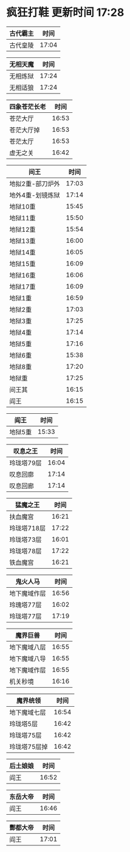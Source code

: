 # 疯狂打鞋 更新时间 17:28

| 古代霸主   | 时间    |
|--------|-------|
| 古代皇陵 | 17:04 |

| 无相天魔   | 时间    |
|--------|-------|
| 无相炼狱 | 17:24 |
| 无相适狼 | 17:24 |

| 四象苍茫长老   | 时间    |
|--------|-------|
| 苍茫大厅 | 16:53 |
| 苍茫大厅掉 | 16:53 |
| 苍茫太厅 | 16:53 |
| 虚无之关 | 16:42 |

| 间王   | 时间    |
|--------|-------|
| 地拟2重-部刀炉外 | 17:03 |
| 地外4重-划镜炼狱 | 17:14 |
| 地狱10重 | 15:45 |
| 地狱11重 | 15:50 |
| 地狱12重 | 15:54 |
| 地狱13重 | 16:00 |
| 地狱14重 | 16:05 |
| 地狱15重 | 16:09 |
| 地狱16重 | 16:06 |
| 地狱17重 | 16:09 |
| 地狱1重 | 16:59 |
| 地狱2重 | 17:03 |
| 地狱3重 | 17:25 |
| 地狱4重 | 17:14 |
| 地狱5重 | 17:16 |
| 地狱6重 | 15:38 |
| 地狱8重 | 17:20 |
| 地狱重 | 17:25 |
| 间王其 | 16:15 |
| 阎王 | 16:15 |

| 阎王   | 时间    |
|--------|-------|
| 地狱5重 | 15:33 |

| 叹息之王   | 时间    |
|--------|-------|
| 玲珑塔79层 | 16:04 |
| 叹息回廓 | 17:14 |
| 叹息回廊 | 17:14 |

| 猛魔之王   | 时间    |
|--------|-------|
| 扶血魔宫 | 16:21 |
| 玲珑塔718层 | 17:22 |
| 玲珑塔73层 | 16:01 |
| 玲珑塔78层 | 17:22 |
| 铁血魔宫 | 16:21 |

| 鬼火人马   | 时间    |
|--------|-------|
| 地下魔域作层 | 16:56 |
| 玲瑰塔77层 | 16:02 |
| 玲珑塔77层 | 17:19 |

| 魔界巨兽   | 时间    |
|--------|-------|
| 地下魔域八层 | 16:55 |
| 地下魔域八导 | 16:55 |
| 地下魔域作层 | 16:55 |
| 机关秒境 | 16:16 |

| 魔界统领   | 时间    |
|--------|-------|
| 地下魔域七层 | 16:54 |
| 玲珑塔5层 | 16:42 |
| 玲珑塔75层 | 16:42 |
| 玲珑塔75层掉 | 16:42 |

| 后土娘娘   | 时间    |
|--------|-------|
| 阎王 | 16:52 |

| 东岳大帝   | 时间    |
|--------|-------|
| 阎王 | 16:46 |

| 酆都大帝   | 时间    |
|--------|-------|
| 阎王 | 17:01 |